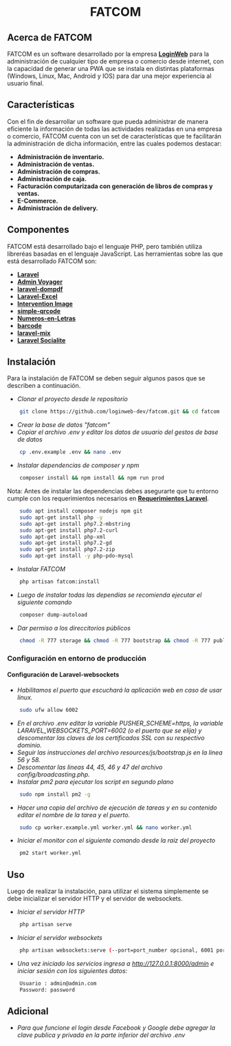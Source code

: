 <h1 align="center">FATCOM</h1>

## Acerca de FATCOM

FATCOM es un software desarrollado por la empresa **[LoginWeb](https://loginweb.net/)** para la administración de cualquier tipo de empresa o comercio desde internet, con la capacidad de generar una PWA que se instala en distintas plataformas (Windows, Linux, Mac, Android y IOS) para dar una mejor experiencia al usuario final.

## Características

Con el fin de desarrollar un software que pueda administrar de manera eficiente la información de todas las actividades realizadas en una empresa o comercio, FATCOM cuenta con un set de características que te facilitarán la administración de dicha información, entre las cuales podemos destacar:

- **Administración de inventario.**
- **Administración de ventas.**
- **Administración de compras.**
- **Administración de caja.**
- **Facturación computarizada con generación de libros de compras y ventas.**
- **E-Commerce.**
- **Administración de delivery.**


## Componentes

FATCOM está desarrollado bajo el lenguaje PHP, pero también utiliza libreréas basadas en el lenguaje JavaScript. Las herramientas sobre las que está desarrollado FATCOM son:

- **[Laravel](https://vehikl.com/)**
- **[Admin Voyager](https://tighten.co)**
- **[laravel-dompdf](https://github.com/barryvdh/laravel-dompdf)**
- **[Laravel-Excel](https://github.com/Maatwebsite/Laravel-Excel)**
- **[Intervention Image](http://image.intervention.io/)**
- **[simple-qrcode](https://github.com/SimpleSoftwareIO/simple-qrcode)**
- **[Numeros-en-Letras](https://github.com/villca/Numeros-en-Letras)**
- **[barcode](https://github.com/milon/barcode)**
- **[laravel-mix](https://laravel.com/docs/5.8/mix)**
- **[Laravel Socialite](https://laravel.com/docs/5.8/socialite)**


## Instalación

Para la instalación de FATCOM se deben seguir algunos pasos que se describen a continuación.

- *Clonar el proyecto desde le repositorio*
```bash
    git clone https://github.com/loginweb-dev/fatcom.git && cd fatcom
```
- *Crear la base de datos "fatcom"*
- *Copiar el archivo .env y editar los datos de usuario del gestos de base de datos*
```bash
    cp .env.example .env && nano .env
```
- *Instalar dependencias de composer y npm*
```bash
    composer install && npm install && npm run prod
```
Nota: Antes de instalar las dependencias debes asegurarte que tu entorno cumple con los requerimientos necesarios en **[Requerimientos Laravel](https://laravel.com/docs/7.x#server-requirements)**.
```bash
    sudo apt install composer nodejs npm git
    sudo apt-get install php -y
    sudo apt-get install php7.2-mbstring
    sudo apt-get install php7.2-curl
    sudo apt-get install php-xml
    sudo apt-get install php7.2-gd
    sudo apt-get install php7.2-zip
    sudo apt-get install -y php-pdo-mysql
```

- *Instalar FATCOM*
```bash
    php artisan fatcom:install
```
- *Luego de instalar todas las dependias se recomienda ejecutar el siguiente comando*
```bash
    composer dump-autoload
```

- *Dar permiso a los direccitorios públicos*
```bash
    chmod -R 777 storage && chmod -R 777 bootstrap && chmod -R 777 public
```

### Configuración en entorno de producción
#### Configuración de Laravel-websockets
- *Habilitamos el puerto que escuchará la aplicación web en caso de usar linux.*
```bash
    sudo ufw allow 6002
```
- *En el archivo .env editar la variable PUSHER_SCHEME=https, la variable LARAVEL_WEBSOCKETS_PORT=6002 (o el puerto que se elija) y descomentar las claves de los certificados SSL con su respectivo dominio.*
- *Seguir las instrucciones del archivo resources/js/bootstrap.js en la linea 56 y 58.*
- *Descomentar las lineas 44, 45, 46 y 47 del archivo config/broadcasting.php.*
- *Instalar pm2 para ejecutar los script en segundo plano*
```bash
    sudo npm install pm2 -g
```
- *Hacer una copia del archivo de ejecución de tareas y en su contenido editar el nombre de la tarea y el puerto.*
```bash
    sudo cp worker.example.yml worker.yml && nano worker.yml
```
- *Iniciar el monitor con el siguiente comando desde la raiz del proyecto*
```bash
    pm2 start worker.yml
```

## Uso

Luego de realizar la instalación, para utilizar el sistema simplemente se debe inicializar el servidor HTTP y el servidor de websockets.

- *Iniciar el servidor HTTP*
```bash
    php artisan serve
```
- *Iniciar el servidor websockets*
```bash
    php artisan websockets:serve (--port=port_number opcional, 6001 por defecto)
```
- *Una vez iniciado los servicios ingresa a http://127.0.0.1:8000/admin e iniciar sesión con los siguientes datos:*
```bash
    Usuario : admin@admin.com
    Password: password
```

## Adicional

- *Para que funcione el login desde Facebook y Google debe agregar la clave publica y privada en la parte inferior del archivo .env*